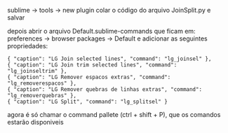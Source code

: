 sublime -> tools -> new plugin
colar o código do arquivo JoinSplit.py e salvar

depois abrir o arquivo Default.sublime-commands que ficam em:
preferences -> browser packages -> Default
e adicionar as seguintes propriedades:

    { "caption": "LG Join selected lines", "command": "lg_joinsel" },
    { "caption": "LG Join trim selected lines", "command": "lg_joinseltrim" },
    { "caption": "LG Remover espacos extras", "command": "lg_removerespacos" },
    { "caption": "LG Remover quebras de linhas extras", "command": "lg_removerquebras" },
    { "caption": "LG Split", "command": "lg_splitsel" }

agora é só chamar o command pallete (ctrl + shift + P), que os comandos estarão disponiveis

